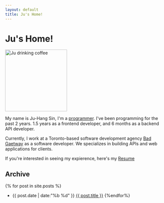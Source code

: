 ```yaml
---
layout: default
title: Ju's Home!
---
```


# Ju's Home!

<div class="ju-pic">
  <img src="https://avatars3.githubusercontent.com/u/28197089?s=460&v=4" width="200" height="200" alt="Ju drinking coffee">
</div>


My name is Ju-Hang Sin, I'm a [programmer](https://github.com/juhangsin). I've been programming for the past 2 years. 1.5 years as a frontend developer, and 6 months as a backend API developer.


Currently, I work at a Toronto-based software development agency [Bad Gaetway](https://badgateway.net/) as a software developer. We specializes in building APIs and web applications for clients.

If you're interested in seeing my expierence, here's my [Resume](/resume.html)

## Archive

{% for post in site.posts %}
* {{ post.date | date:"%b %d" }} <a href="{{ post.url }}">{{ post.title }}</a>
{%endfor%}